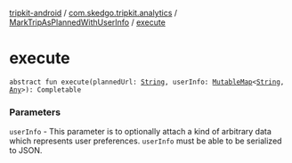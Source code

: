 [tripkit-android](../../index.md) / [com.skedgo.tripkit.analytics](../index.md) / [MarkTripAsPlannedWithUserInfo](index.md) / [execute](./execute.md)

# execute

`abstract fun execute(plannedUrl: `[`String`](https://kotlinlang.org/api/latest/jvm/stdlib/kotlin/-string/index.html)`, userInfo: `[`MutableMap`](https://kotlinlang.org/api/latest/jvm/stdlib/kotlin.collections/-mutable-map/index.html)`<`[`String`](https://kotlinlang.org/api/latest/jvm/stdlib/kotlin/-string/index.html)`, `[`Any`](https://kotlinlang.org/api/latest/jvm/stdlib/kotlin/-any/index.html)`>): Completable`

### Parameters

`userInfo` - This parameter is to optionally attach a kind of arbitrary data
which represents user preferences. `userInfo` must be able to be serialized to JSON.